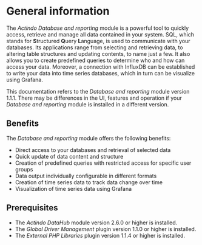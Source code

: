 # General information

The *Actindo Database and reporting* module is a powerful tool to quickly access, retrieve and manage all data contained in your system. SQL, which stands for **S**tructured **Q**uery **L**anguage, is used to communicate with your databases. Its applications range from selecting and retrieving data, to altering table structures and updating contents, to name just a few. It also allows you to create predefined queries to determine who and how can access your data. Moreover, a connection with InfluxDB can be established to write your data into time series databases, which in turn can be visualize using Grafana. 

This documentation refers to the *Database and reporting* module version 1.1.1. There may be differences in the UI, features and operation if your *Database and reporting* module is installed in a different version.


## Benefits

The *Database and reporting* module offers the following benefits:
- Direct access to your databases and retrieval of selected data
- Quick update of data content and structure 
- Creation of predefined queries with restricted access for specific user groups
- Data output individually configurable in different formats 
- Creation of time series data to track data change over time
- Visualization of time series data using Grafana


## Prerequisites

- The *Actindo DataHub* module version 2.6.0 or higher is installed.
- The *Global Driver Management* plugin version 1.1.0 or higher is installed.
- The *External PHP Libraries* plugin version 1.1.4 or higher is installed.
